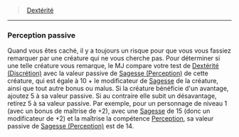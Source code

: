 ﻿---
!GenericItem
Name: Perception passive
Id: abilities_dexterity_hd.md#perception-passive
ParentLink: abilities_dexterity_hd.md#dextérité
ParentName: Dextérité
NameLevel: 3
Attributes:
  Name: Perception passive
  Markdown: >+
    ### <!--Name-->Perception passive<!--/Name-->


    Quand vous êtes caché, il y a toujours un risque pour que vous vous fassiez remarquer par une créature qui ne vous cherche pas. Pour déterminer si une telle créature vous remarque, le MJ compare votre test de [Dextérité (Discrétion)](hd_abilities_dexterity_discretion.md) avec la valeur passive de [Sagesse (Perception)](hd_abilities_wisdom_perception.md) de cette créature, qui est égale à 10 + le modificateur de [Sagesse](hd_abilities_wisdom.md) de la créature, ainsi que tout autre bonus ou malus. Si la créature bénéficie d'un avantage, ajoutez 5 à sa valeur passive. Si au contraire elle subit un désavantage, retirez 5 à sa valeur passive. Par exemple, pour un personnage de niveau 1 (avec un bonus de maîtrise de +2), avec une [Sagesse](hd_abilities_wisdom.md) de 15 (donc un modificateur de +2) et la maîtrise la compétence [Perception](hd_abilities_wisdom_perception.md), sa valeur passive de [Sagesse (Perception)](hd_abilities_wisdom_perception.md) est de 14.

AttributesDictionary: >+
  Name: Perception passive

  Markdown: >+

    ### <!--Name-->Perception passive<!--/Name-->





    Quand vous êtes caché, il y a toujours un risque pour que vous vous fassiez remarquer par une créature qui ne vous cherche pas. Pour déterminer si une telle créature vous remarque, le MJ compare votre test de [Dextérité (Discrétion)](hd_abilities_dexterity_discretion.md) avec la valeur passive de [Sagesse (Perception)](hd_abilities_wisdom_perception.md) de cette créature, qui est égale à 10 + le modificateur de [Sagesse](hd_abilities_wisdom.md) de la créature, ainsi que tout autre bonus ou malus. Si la créature bénéficie d'un avantage, ajoutez 5 à sa valeur passive. Si au contraire elle subit un désavantage, retirez 5 à sa valeur passive. Par exemple, pour un personnage de niveau 1 (avec un bonus de maîtrise de +2), avec une [Sagesse](hd_abilities_wisdom.md) de 15 (donc un modificateur de +2) et la maîtrise la compétence [Perception](hd_abilities_wisdom_perception.md), sa valeur passive de [Sagesse (Perception)](hd_abilities_wisdom_perception.md) est de 14.



---
> [Dextérité](hd_abilities_dexterity.md)

---

### Perception passive

Quand vous êtes caché, il y a toujours un risque pour que vous vous fassiez remarquer par une créature qui ne vous cherche pas. Pour déterminer si une telle créature vous remarque, le MJ compare votre test de [Dextérité (Discrétion)](hd_abilities_dexterity_discretion.md) avec la valeur passive de [Sagesse (Perception)](hd_abilities_wisdom_perception.md) de cette créature, qui est égale à 10 + le modificateur de [Sagesse](hd_abilities_wisdom.md) de la créature, ainsi que tout autre bonus ou malus. Si la créature bénéficie d'un avantage, ajoutez 5 à sa valeur passive. Si au contraire elle subit un désavantage, retirez 5 à sa valeur passive. Par exemple, pour un personnage de niveau 1 (avec un bonus de maîtrise de +2), avec une [Sagesse](hd_abilities_wisdom.md) de 15 (donc un modificateur de +2) et la maîtrise la compétence [Perception](hd_abilities_wisdom_perception.md), sa valeur passive de [Sagesse (Perception)](hd_abilities_wisdom_perception.md) est de 14.

